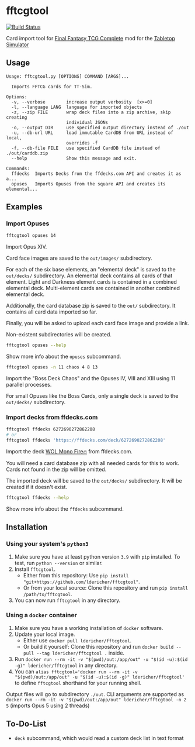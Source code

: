# fftcgtool

[![Build Status](https://github.drone.yavook.de/api/badges/ldericher/fftcgtool/status.svg)](https://github.drone.yavook.de/ldericher/fftcgtool)

Card import tool for [Final Fantasy TCG Complete](https://steamcommunity.com/sharedfiles/filedetails/?id=889160751) mod
for the [Tabletop Simulator](http://berserk-games.com/tabletop-simulator/)

## Usage

```
Usage: fftcgtool.py [OPTIONS] COMMAND [ARGS]...

  Imports FFTCG cards for TT-Sim.

Options:
  -v, --verbose        increase output verbosity  [x>=0]
  -l, --language LANG  language for imported objects
  -z, --zip FILE       wrap deck files into a zip archive, skip creating
                       individual JSONs
  -o, --output DIR     use specified output directory instead of ./out
  -u, --db-url URL     load immutable CardDB from URL instead of local,
                       overrides -f
  -f, --db-file FILE   use specified CardDB file instead of ./out/carddb.zip
  --help               Show this message and exit.

Commands:
  ffdecks  Imports Decks from the ffdecks.com API and creates it as a...
  opuses   Imports Opuses from the square API and creates its elemental...
```

## Examples

### Import Opuses

```sh
fftcgtool opuses 14
```

Import Opus XIV.

Card face images are saved to the `out/images/` subdirectory.

For each of the six base elements, an "elemental deck" is saved to the `out/decks/` subdirectory. An elemental deck
contains all cards of that element. Light and Darkness element cards is contained in a combined elemental deck.
Multi-element cards are contained in another combined elemental deck.

Additionally, the card database zip is saved to the `out/` subdirectory. It contains all card data imported so far.

Finally, you will be asked to upload each card face image and provide a link.

Non-existent subdirectories will be created.

```sh
fftcgtool opuses --help
```

Show more info about the `opuses` subcommand.

```sh
fftcgtool opuses -n 11 chaos 4 8 13
```

Import the "Boss Deck Chaos" and the Opuses IV, VIII and XIII using 11 parallel processes.

For small Opuses like the Boss Cards, only a single deck is saved to the `out/decks/` subdirectory.

### Import decks from ffdecks.com

```sh
fftcgtool ffdecks 6272690272862208
# or
fftcgtool ffdecks 'https://ffdecks.com/deck/6272690272862208'
```

Import the deck [WOL Mono Fire🔥](https://ffdecks.com/deck/6272690272862208) from ffdecks.com.

You will need a card database zip with all needed cards for this to work. Cards not found in the zip will be omitted.

The imported deck will be saved to the `out/decks/` subdirectory. It will be created if it doesn't exist.

```sh
fftcgtool ffdecks --help
```

Show more info about the `ffdecks` subcommand.

## Installation

### Using your system's `python3`

1. Make sure you have at least python version `3.9` with `pip` installed. To test, run `python --version` or similar.
2. Install `fftcgtool`.
    - Either from this repository: Use `pip install "git+https://github.com/ldericher/fftcgtool"`.
    - Or from your local source: Clone this repository and run `pip install /path/to/fftcgtool`.
3. You can now run `fftcgtool` in any directory.

### Using a `docker` container

1. Make sure you have a working installation of `docker` software.
2. Update your local image.
    - Either use `docker pull ldericher/fftcgtool`.
    - Or build it yourself: Clone this repository and run `docker build --pull --tag ldericher/fftcgtool .` inside.
3. Run `docker run --rm -it -v "$(pwd)/out:/app/out" -u "$(id -u):$(id -g)" ldericher/fftcgtool` in any directory.
4. You can `alias fftcgtool='docker run --rm -it -v "$(pwd)/out:/app/out" -u "$(id -u):$(id -g)" ldericher/fftcgtool'`
   to define `fftcgtool` shorthand for your running shell.

Output files will go to subdirectory `./out`. CLI arguments are supported
as `docker run --rm -it -v "$(pwd)/out:/app/out" ldericher/fftcgtool -n 2 5` (imports Opus 5 using 2 threads)

## To-Do-List

- `deck` subcommand, which would read a custom deck list in text format
